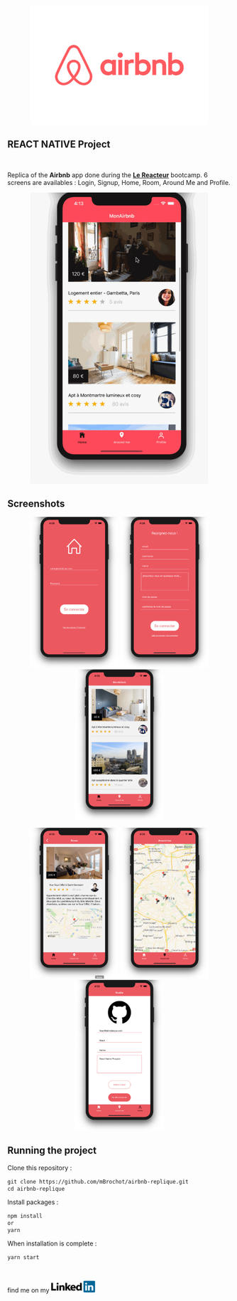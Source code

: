 <p align="center">
<img img width="400"
  src="https://github.com/mBrochot/airbnb-replique/blob/master/preview/airbnb-logo.png">
</p>

## REACT NATIVE Project

<br/>

Replica of the **Airbnb** app done during the **[Le Reacteur](https://www.lereacteur.io/)** bootcamp.
6 screens are availables : Login, Signup, Home, Room, Around Me and Profile.

<p align="center">
<img img width="400"
  src="https://github.com/mBrochot/airbnb-replique/blob/master/preview/airbnb.gif">
</p>

## Screenshots

<p align="center">
	<img img width="200"
  src="https://github.com/mBrochot/airbnb-replique/blob/master/preview/capture1.png">
	<img img width="200"
  src="https://github.com/mBrochot/airbnb-replique/blob/master/preview/capture2.png">
  <img img width="200"
  src="https://github.com/mBrochot/airbnb-replique/blob/master/preview/capture3.png">  
</p>
<p align="center">
<img img width="200"
  src="https://github.com/mBrochot/airbnb-replique/blob/master/preview/capture4.png">
  <img img width="200"
  src="https://github.com/mBrochot/airbnb-replique/blob/master/preview/capture5.png">
  <img img width="200"
  src="https://github.com/mBrochot/airbnb-replique/blob/master/preview/capture6.png">
</p>

## Running the project

Clone this repository :

```
git clone https://github.com/mBrochot/airbnb-replique.git
cd airbnb-replique
```

Install packages :

```
npm install
or
yarn
```

When installation is complete :

```bash
yarn start
```

<br/>

find me on my <a href="https://www.linkedin.com/in/mathieu-brochot/"><img img width="100"
  src="https://github.com/mBrochot/airbnb-replique/blob/master/preview/linkedIn.png"></a>

